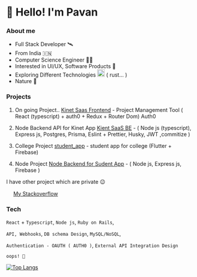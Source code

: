 # 👋 Hello! I'm Pavan

### About me
- Full Stack Developer 🛰️
- From India 🇮🇳 <img src="https://emojis.slackmojis.com/emojis/images/1622685103/43065/india.png?1622685103" width="15" />
- Computer Science Engineer 👨‍🎓
- Interested in UI/UX, Software Products 🎨
- Exploring Different Technologies <img src="https://emojis.slackmojis.com/emojis/images/1643514165/1263/terminal.png?1643514165" width="20"/> ( rust... )
- Nature 💚

### Projects

1. On going Project.. [Kinet Saas Frontend](https://github.com/pavankumar-v/kinet_saas_frontend) - Project Management Tool ( React (typescript) + auth0 + Redux + Router Dom) Auth0

2. Node Backend API for Kinet App [Kient SaaS BE](https://github.com/pavankumar-v/kinet_saas_api) - ( Node js (typescript), Express js, Postgres, Prisma, Eslint + Prettier, Husky, JWT ,commitize )

3. College Project [student_app](https://github.com/pavankumar-v/Student_app) - student app for college (Flutter + Firebase)

4. Node Project [Node Backend for Sudent App](https://github.com/pavankumar-v/Institution_admin_sdk) - ( Node js, Express js, Firebase ) 

I have other project which are private 😉

 <img src="https://emojis.slackmojis.com/emojis/images/1643514084/405/stackoverflow.png?1643514084" width="15"/> [My Stackoverflow](https://stackoverflow.com/users/15915143/pavan-kumar-v)

### Tech

`React` + `Typescript`, `Node js`, `Ruby on Rails`, 

`API, Webhooks`, `DB schema Design`, `MySQL/NoSQL`, 

`Authentication - OAUTH ( AUTH0 )`, `External API Integration Design`

`oops! 🫣`


<!--  [![Pavan's GitHub stats](https://github-readme-stats.vercel.app/api?username=PavanKumar-V&theme=gotham&show_icons=true)](https://github.com/pavankumar-v/github-readme-stats)

<!--  -->
[![Top Langs](https://github-readme-stats.vercel.app/api/top-langs/?username=pavankumar-v&layout=compact)](https://github.com/pavankumarv-V/github-readme-stats)

